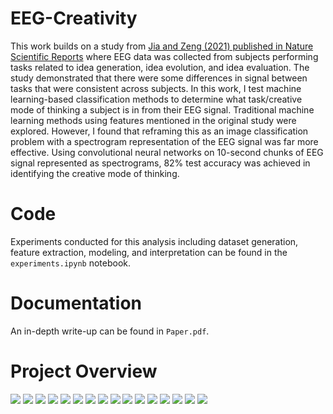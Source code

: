 # EEG-Creativity
This work builds on a study from [Jia and Zeng (2021) published in Nature Scientific Reports](https://www.nature.com/articles/s41598-021-81655-0) where EEG data was collected from subjects performing tasks related to idea generation, idea evolution, and idea evaluation. The study demonstrated that there were some differences in signal between tasks that were consistent across subjects. In this work, I test machine learning-based classification methods to determine what task/creative mode of thinking a subject is in from their EEG signal. Traditional machine learning methods using features mentioned in the original study were explored. However, I found that reframing this as an image classification problem with a spectrogram representation of the EEG signal was far more effective. Using convolutional neural networks on 10-second chunks of EEG signal represented as spectrograms, 82% test accuracy was achieved in identifying the creative mode of thinking.

# Code
Experiments conducted for this analysis including dataset generation, feature extraction, modeling, and interpretation can be found in the `experiments.ipynb` notebook.

# Documentation
An in-depth write-up can be found in `Paper.pdf`.

# Project Overview
![](readme_images/readme_images.003.png)
![](readme_images/readme_images.004.png)
![](readme_images/readme_images.005.png)
![](readme_images/readme_images.006.png)
![](readme_images/readme_images.007.png)
![](readme_images/readme_images.008.png)
![](readme_images/readme_images.009.png)
![](readme_images/readme_images.010.png)
![](readme_images/readme_images.011.png)
![](readme_images/readme_images.012.png)
![](readme_images/readme_images.013.png)
![](readme_images/readme_images.014.png)
![](readme_images/readme_images.015.png)
![](readme_images/readme_images.016.png)
![](readme_images/readme_images.017.png)
![](readme_images/readme_images.018.png)
